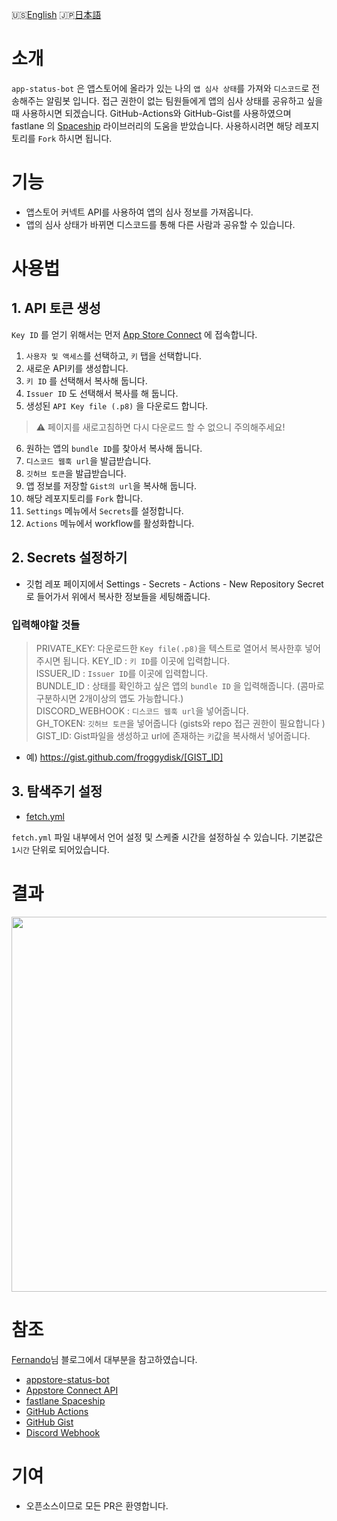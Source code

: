 🇺🇸[English](./README.md)
🇯🇵[日本語](./README-JAPANESE.md)

# 소개 
`app-status-bot` 은 앱스토어에 올라가 있는 나의 `앱 심사 상태`를 가져와 `디스코드`로 전송해주는 알림봇 입니다. 접근 권한이 없는 팀원들에게 앱의 심사 상태를 공유하고 싶을때 사용하시면 되겠습니다. GitHub-Actions와 GitHub-Gist를 사용하였으며 fastlane 의 [Spaceship](https://github.com/fastlane/fastlane/tree/master/spaceship) 라이브러리의 도움을 받았습니다. 사용하시려면 해당 레포지토리를 `Fork` 하시면 됩니다.  


# 기능
- 앱스토어 커넥트 API를 사용하여 앱의 심사 정보를 가져옵니다.
- 앱의 심사 상태가 바뀌면 디스코드를 통해 다른 사람과 공유할 수 있습니다.


# 사용법

## 1. API 토큰 생성 
`Key ID` 를 얻기 위해서는 먼저 [App Store Connect](https://appstoreconnect.apple.com/) 에 접속합니다.

1. `사용자 및 액세스`를 선택하고, `키` 탭을 선택합니다. 
2.  새로운 API키를 생성합니다.
3. `키 ID` 를 선택해서 복사해 둡니다.
4. `Issuer ID` 도 선택해서 복사를 해 둡니다.
5.  생성된 `API Key file (.p8)` 을 다운로드 합니다.
  > ⚠️ 페이지를 새로고침하면 다시 다운로드 할 수 없으니 주의해주세요! 
6. 원하는 앱의 `bundle ID`를 찾아서 복사해 둡니다.
7. `디스코드 웹훅 url`을 발급받습니다.
8. `깃허브 토큰`을 발급받습니다.
9. 앱 정보를 저장할 `Gist의 url`을 복사해 둡니다.
10. 해당 레포지토리를 `Fork` 합니다.
11. `Settings` 메뉴에서 `Secrets`를 설정합니다.
12. `Actions` 메뉴에서 workflow를 활성화합니다. 


## 2. Secrets 설정하기

- 깃헙 레포 페이지에서 Settings - Secrets - Actions - New Repository Secret 로 들어가서 위에서 복사한 정보들을 세팅해줍니다.

### 입력해야할 것들

> PRIVATE_KEY: 다운로드한 `Key file(.p8)`을 텍스트로 열어서 복사한후 넣어주시면 됩니다.
> KEY_ID : `키 ID`를 이곳에 입력합니다.  
> ISSUER_ID : `Issuer ID`를 이곳에 입력합니다.   
> BUNDLE_ID : 상태를 확인하고 싶은 앱의 `bundle ID` 을 입력해줍니다. (콤마로 구분하시면 2개이상의 앱도 가능합니다.)  
> DISCORD_WEBHOOK :  `디스코드 웹훅 url`을 넣어줍니다.  
> GH_TOKEN: `깃허브 토큰`을 넣어줍니다 (gists와 repo 접근 권한이 필요합니다 )  
> GIST_ID: Gist파일을 생성하고 url에 존재하는 `키`값을 복사해서 넣어줍니다.  
  - 예) https://gist.github.com/froggydisk/[GIST_ID]

## 3. 탐색주기 설정

- [fetch.yml](./.github/workflows/fetch.yml) 

`fetch.yml` 파일 내부에서 언어 설정 및 스케줄 시간을 설정하실 수 있습니다. 기본값은 `1시간` 단위로 되어있습니다.

# 결과
<img src="https://github.com/froggydisk/froggydisk.github.io/blob/master/assets/img/discord-noti.png?raw=true" width="600">  

# 참조

[Fernando](https://fernando.kr/ios/2020-11-08-ios-appstore-status-bot/)님 블로그에서 대부분을 참고하였습니다. 
- [appstore-status-bot](https://github.com/techinpark/appstore-status-bot)
- [Appstore Connect API](https://developer.apple.com/documentation/appstoreconnectapi)  
- [fastlane Spaceship](https://github.com/fastlane/fastlane/tree/master/spaceship)  
- [GitHub Actions](https://docs.github.com/en/actions)  
- [GitHub Gist](https://gist.github.com)  
- [Discord Webhook](https://support.discord.com/hc/en-us/articles/228383668-Intro-to-Webhooks)


# 기여
- 오픈소스이므로 모든 PR은 환영합니다.
